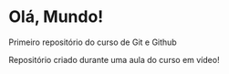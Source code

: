 # Olá, Mundo!
 Primeiro repositório do curso de Git e Github

 Repositório criado durante uma aula do curso em vídeo!
